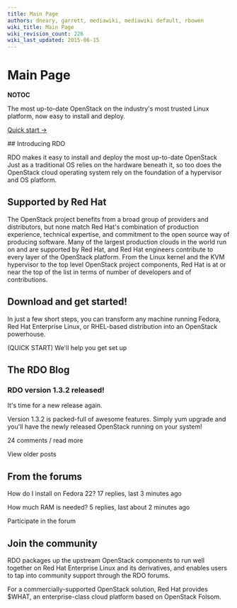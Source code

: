 ```yaml
---
title: Main Page
authors: dneary, garrett, mediawiki, mediawiki default, rbowen
wiki_title: Main Page
wiki_revision_count: 226
wiki_last_updated: 2015-06-15
---
```


# Main Page

__NOTOC__

<div class="hero-unit row">
<div class="offset4 span6">
The most up-to-date OpenStack on the
 industry's most trusted Linux platform,
 now easy to install and deploy.

<span class="btn btn-action">[Quick start →](quickstart)</span>

</div>
</div>
<div class="row">
<div class="span10 offset1 pad-sides">
## Introducing RDO

RDO makes it easy to install and deploy the most up-to-date OpenStack Just as a traditional OS relies on the hardware beneath it, so too does the OpenStack cloud operating system rely on the foundation of a hypervisor and OS platform.

## Supported by Red Hat

The OpenStack project benefits from a broad group of providers and distributors, but none match Red Hat's combination of production experience, technical expertise, and commitment to the open source way of producing software. Many of the largest production clouds in the world run on and are supported by Red Hat, and Red Hat engineers contribute to every layer of the OpenStack platform. From the Linux kernel and the KVM hypervisor to the top level OpenStack project components, Red Hat is at or near the top of the list in terms of number of developers and of contributions.

## Download and get started!

In just a few short steps, you can transform any machine running Fedora, Red Hat Enterprise Linux, or RHEL-based distribution into an OpenStack powerhouse.

(QUICK START) We'll help you get set up

## The RDO Blog

### RDO version 1.3.2 released!

It's time for a new release again.

Version 1.3.2 is packed-full of awesome features. Simply yum upgrade and you'll have the newly released OpenStack running on your system!

24 comments / read more

View older posts

## From the forums

How do I install on Fedora 22? 17 replies, last 3 minutes ago

How much RAM is needed? 5 replies, last about 2 minutes ago

Participate in the forum

## Join the community

RDO packages up the upstream OpenStack components to run well together on Red Hat Enterprise Linux and its derivatives, and enables users to tap into community support through the RDO forums.

For a commercially-supported OpenStack solution, Red Hat provides $WHAT, an enterprise-class cloud platform based on OpenStack Folsom.

</div>
